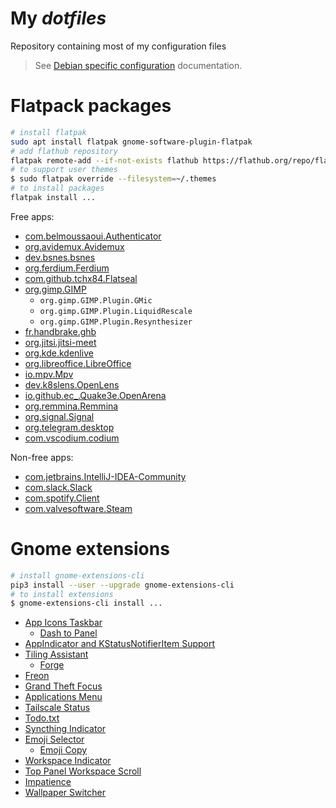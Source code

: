 # My _dotfiles_

Repository containing most of my configuration files

> See [Debian specific configuration](./debian/apt.md) documentation.

# Flatpack packages

```sh
# install flatpak
sudo apt install flatpak gnome-software-plugin-flatpak
# add flathub repository
flatpak remote-add --if-not-exists flathub https://flathub.org/repo/flathub.flatpakrepo
# to support user themes
$ sudo flatpak override --filesystem=~/.themes
# to install packages
flatpak install ...
```

Free apps:

- [com.belmoussaoui.Authenticator](https://flathub.org/apps/details/com.belmoussaoui.Authenticator)
- [org.avidemux.Avidemux](https://flathub.org/apps/details/org.avidemux.Avidemux)
- [dev.bsnes.bsnes](https://flathub.org/apps/details/dev.bsnes.bsnes)
- [org.ferdium.Ferdium](https://flathub.org/apps/details/org.ferdium.Ferdium)
- [com.github.tchx84.Flatseal](https://flathub.org/apps/details/com.github.tchx84.Flatseal)
- [org.gimp.GIMP](https://flathub.org/apps/details/org.gimp.GIMP)
  - `org.gimp.GIMP.Plugin.GMic`
  - `org.gimp.GIMP.Plugin.LiquidRescale`
  - `org.gimp.GIMP.Plugin.Resynthesizer`
- [fr.handbrake.ghb](https://flathub.org/apps/details/fr.handbrake.ghb)
- [org.jitsi.jitsi-meet](https://flathub.org/apps/details/org.jitsi.jitsi-meet)
- [org.kde.kdenlive](https://flathub.org/apps/details/org.kde.kdenlive)
- [org.libreoffice.LibreOffice](https://flathub.org/apps/details/org.libreoffice.LibreOffice)
- [io.mpv.Mpv](https://flathub.org/apps/details/io.mpv.Mpv)
- [dev.k8slens.OpenLens](https://flathub.org/apps/details/dev.k8slens.OpenLens)
- [io.github.ec\_.Quake3e.OpenArena](https://flathub.org/apps/details/io.github.ec_.Quake3e.OpenArena)
- [org.remmina.Remmina](https://flathub.org/apps/details/org.remmina.Remmina)
- [org.signal.Signal](https://flathub.org/apps/details/org.signal.Signal)
- [org.telegram.desktop](https://flathub.org/apps/details/org.telegram.desktop)
- [com.vscodium.codium](https://flathub.org/apps/details/com.vscodium.codium)

Non-free apps:

- [com.jetbrains.IntelliJ-IDEA-Community](https://flathub.org/apps/details/com.jetbrains.IntelliJ-IDEA-Community)
- [com.slack.Slack](https://flathub.org/apps/details/com.slack.Slack)
- [com.spotify.Client](https://flathub.org/apps/details/com.spotify.Client)
- [com.valvesoftware.Steam](https://flathub.org/apps/details/com.valvesoftware.Steam)

# Gnome extensions

```sh
# install gnome-extensions-cli
pip3 install --user --upgrade gnome-extensions-cli
# to install extensions
$ gnome-extensions-cli install ...
```

- [App Icons Taskbar](https://extensions.gnome.org/extension/4944/app-icons-taskbar/)
  - [Dash to Panel](https://extensions.gnome.org/extension/1160/dash-to-panel/)
- [AppIndicator and KStatusNotifierItem Support](https://extensions.gnome.org/extension/615/appindicator-support/)
- [Tiling Assistant](https://extensions.gnome.org/extension/3733/tiling-assistant/)
  - [Forge](https://extensions.gnome.org/extension/4481/forge/)
- [Freon](https://extensions.gnome.org/extension/841/freon/)
- [Grand Theft Focus](https://extensions.gnome.org/extension/5410/grand-theft-focus/)
- [Applications Menu](https://extensions.gnome.org/extension/6/applications-menu/)
- [Tailscale Status](https://extensions.gnome.org/extension/5112/tailscale-status/)
- [Todo.txt](https://extensions.gnome.org/extension/570/todotxt/)
- [Syncthing Indicator](https://extensions.gnome.org/extension/1070/syncthing-indicator/)
- [Emoji Selector](https://extensions.gnome.org/extension/1162/emoji-selector/)
  - [Emoji Copy](https://extensions.gnome.org/extension/6242/emoji-copy/)
- [Workspace Indicator](https://extensions.gnome.org/extension/21/workspace-indicator/)
- [Top Panel Workspace Scroll](https://extensions.gnome.org/extension/701/top-panel-workspace-scroll/)
- [Impatience](https://extensions.gnome.org/extension/277/impatience/)
- [Wallpaper Switcher](https://extensions.gnome.org/extension/4812/wallpaper-switcher/)
